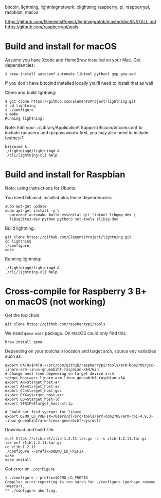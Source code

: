 bitcoin, lightning, lightningnetwork, clightning,raspberry, pi, raspberrypi, raspbian, macos

https://github.com/ElementsProject/lightning/blob/master/doc/INSTALL.md
https://github.com/raspberrypi/tools

# Build and install for macOS

Assume you have Xcode and HomeBrew installed on your Mac. Get dependencies:

    $ brew install autoconf automake libtool python3 gmp gnu-sed

If you don't have bitcoind installed locally you'll need to install that as well

Clone and build lightning:

    $ git clone https://github.com/ElementsProject/lightning.git
    $ cd lightning
    $ ./configure
    $ make
    Running lightning:

Note: Edit your ~/Library/Application\ Support/Bitcoin/bitcoin.conf to include rpcuser=<foo> and rpcpassword=<bar> first, you may also need to include testnet=1

    bitcoind &
    ./lightningd/lightningd &
    ./cli/lightning-cli help

# Build and install for Raspbian

Note: using instructions for Ubuntu

You need bitcoind installed plus these dependencies:

    sudo apt-get update
    sudo apt-get install -y \
      autoconf automake build-essential git libtool libgmp-dev \
      libsqlite3-dev python python3 net-tools zlib1g-dev

Build lightning:

    git clone https://github.com/ElementsProject/lightning.git
    cd lightning
    ./configure
    make

Running lightning:

    ./lightningd/lightningd &
    ./cli/lightning-cli help

# Cross-compile for Raspberry 3 B+ on macOS (not working)

Get the toolchain

    git clone https://github.com/raspberrypi/tools

We need `qemu-user` package. On macOS could only find this:

    brew install qemu

Depending on your toolchain location and target arch, source env variables such as:

    export PATH=$PATH:~/src/com/github/raspberrypi/tools/arm-bcm2708/gcc-linaro-arm-linux-gnueabihf-raspbian-x64/bin
    # Change next line depending on target device arch
    target_host=gcc-linaro-arm-linux-gnueabihf-raspbian-x64
    export AR=$target_host-ar
    export AS=$target_host-as
    export CC=$target_host-gcc
    export CXX=$target_host-g++
    export LD=$target_host-ld
    export STRIP=$target_host-strip

    # Could not find sysroot for linaro
    export QEMU_LD_PREFIX=/Users/dl/src/tools/arm-bcm2708/arm-rpi-4.9.3-linux-gnueabihf/arm-linux-gnueabihf/sysroot/

Download and build zlib:

    curl https://zlib.net/zlib-1.2.11.tar.gz -s -o zlib-1.2.11.tar.gz
    tar xvf zlib-1.2.11.tar.gz
    cd zlib-1.2.11
    ./configure --prefix=$QEMU_LD_PREFIX
    make
    make install

Got error on `./configure`

    $ ./configure --prefix=$QEMU_LD_PREFIX
    Compiler error reporting is too harsh for ./configure (perhaps remove -Werror).
    ** ./configure aborting.
